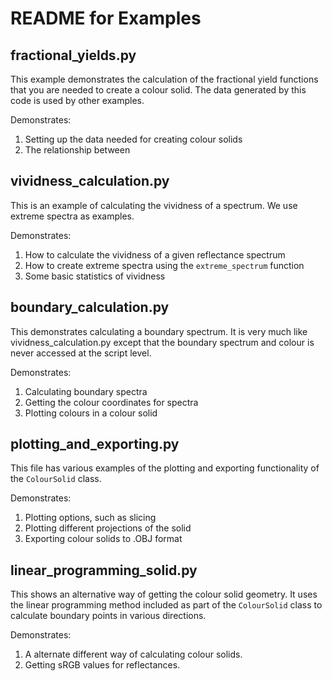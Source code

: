 
README for Examples
===================

fractional_yields.py
--------------------

This example demonstrates the calculation of the fractional yield
functions that you are needed to create a colour solid.
The data generated by this code is used by other examples.

Demonstrates:
1) Setting up the data needed for creating colour solids
2) The relationship between

vividness_calculation.py
------------------------

This is an example of calculating the vividness of a spectrum.
We use extreme spectra as examples.

Demonstrates:
1) How to calculate the vividness of a given reflectance spectrum
2) How to create extreme spectra using the `extreme_spectrum` function
3) Some basic statistics of vividness

boundary_calculation.py
-----------------------

This demonstrates calculating a boundary spectrum.
It is very much like vividness_calculation.py except that the
boundary spectrum and colour is never accessed at the script level.

Demonstrates:
1) Calculating boundary spectra
2) Getting the colour coordinates for spectra
3) Plotting colours in a colour solid

plotting_and_exporting.py
-------------------------

This file has various examples of the plotting and exporting
functionality of the `ColourSolid` class.

Demonstrates:
1) Plotting options, such as slicing
2) Plotting different projections of the solid
3) Exporting colour solids to .OBJ format

linear_programming_solid.py
---------------------------

This shows an alternative way of getting the colour solid geometry.
It uses the linear programming method included as part of the
`ColourSolid` class to calculate boundary points in various directions.

Demonstrates:
1) A alternate different way of calculating colour solids.
2) Getting sRGB values for reflectances.

